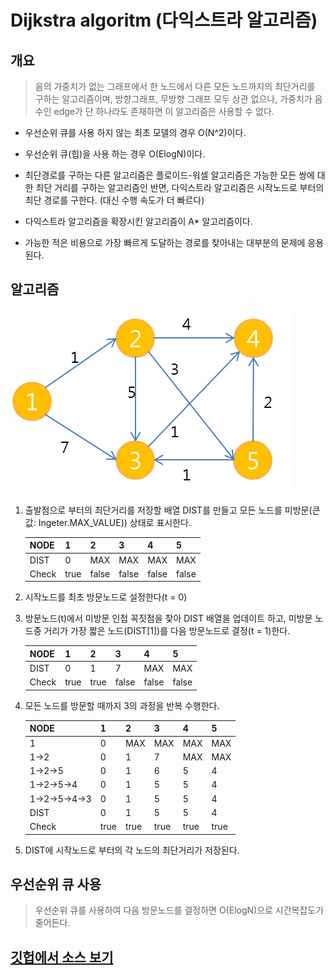 # Dijkstra algoritm (다익스트라 알고리즘)

## 개요

>음의 가중치가 없는 그래프에서 한 노드에서 다른 모든 노드까지의 최단거리를 구하는 알고리즘이며, 방향그래프, 무방향 그래프 모두 상관 없으나, 가중치가 음수인 edge가 단 하나라도 존재하면 이 알고리즘은 사용할 수 없다.

- 우선순위 큐를 사용 하지 않는 최초 모델의 경우 O(N^2)이다.

- 우선순위 큐(힙)을 사용 하는 경우 O(ElogN)이다.

- 최단경로를 구하는 다른 알고리즘은 플로이드-워셀 알고리즘은 가능한 모든 쌍에 대한 최단 거리를 구하는 알고리즘인 반면, 다익스트라 알고리즘은 시작노드로 부터의 최단 경로를 구한다. (대신 수행 속도가 더 빠르다)

- 다익스트라 알고리즘을 확장시킨 알고리즘이 A* 알고리즘이다.

- 가능한 적은 비용으로 가장 빠르게 도달하는 경로를 찾아내는 대부분의 문제에 응용된다.

## 알고리즘

![graph.png](./images/graph.png)

1. 출발점으로 부터의 최단거리를 저장할 배열 DIST를 만들고 모든 노드를 미방문(큰 값: Ingeter.MAX_VALUE)) 상태로 표시한다.

    | NODE | 1   | 2   | 3   | 4   | 5   |
    |------|-----|-----|-----|-----|-----|
    | DIST | 0   | MAX | MAX | MAX | MAX |
    | Check | true | false | false | false | false |

2. 시작노드를 최초 방문노드로 설정한다(t = 0)

3. 방문노드(t)에서 미방문 인접 꼭짓점을 찾아 DIST 배열을 업데이트 하고, 미방문 노드중 거리가 가장 짧은 노드(DIST[1])를 다음 방문노드로 결정(t = 1)한다.

    | NODE | 1   | 2   | 3   | 4   | 5   |
    |------|-----|-----|-----|-----|-----|
    | DIST | 0   | 1   | 7   | MAX | MAX |
    | Check | true | true | false | false | false |

4. 모든 노드를 방문할 때까지 3의 과정을 반복 수행한다.

    | NODE | 1   | 2   | 3   | 4   | 5   |
    |------|-----|-----|-----|-----|-----|
    | 1 | 0   | MAX | MAX | MAX | MAX |
    | 1->2 | 0   | 1   | 7   | MAX | MAX |
    | 1->2->5 | 0   | 1   | 6   | 5   | 4   |
    | 1->2->5->4 | 0   | 1   | 5   | 5   | 4   |
    | 1->2->5->4->3 | 0   | 1   | 5   | 5   | 4   |
    | DIST | 0   | 1 | 5 | 5 | 4 |
    | Check | true | true | true | true | true |

5. DIST에 시작노드로 부터의 각 노드의 최단거리가 저장된다.

## 우선순위 큐 사용

> 우선순위 큐를 사용하여 다음 방문노드를 결정하면 O(ElogN)으로 시간복잡도가 줄어든다.

## [깃헙에서 소스 보기](https://github.com/lamoshalt811/get-expert/blob/master/3.%20%EA%B8%B0%ED%83%80/Dijkstra/Dijkstra.java)